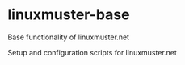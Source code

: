 # linuxmuster-base
Base functionality of linuxmuster.net

Setup and configuration scripts for linuxmuster.net
